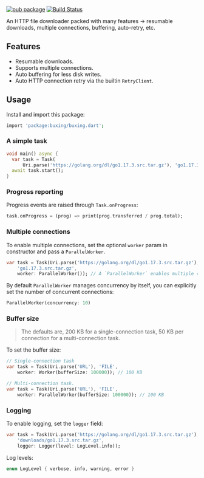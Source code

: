[![pub package](https://img.shields.io/pub/v/buxing.svg)](https://pub.dev/packages/buxing)
[![Build Status](https://github.com/mgenware/buxing/workflows/Build/badge.svg)](https://github.com/mgenware/buxing/actions)

An HTTP file downloader packed with many features -> resumable downloads, multiple connections, buffering, auto-retry, etc.

## Features

- Resumable downloads.
- Supports multiple connections.
- Auto buffering for less disk writes.
- Auto HTTP connection retry via the builtin `RetryClient`.

## Usage

Install and import this package:

```sh
import 'package:buxing/buxing.dart';
```

### A simple task

```dart
void main() async {
  var task = Task(
      Uri.parse('https://golang.org/dl/go1.17.3.src.tar.gz'), 'go1.17.3.src.tar.gz');
  await task.start();
}
```

### Progress reporting

Progress events are raised through `Task.onProgress`:

```dart
task.onProgress = (prog) => print(prog.transferred / prog.total);
```

### Multiple connections

To enable multiple connections, set the optional `worker` param in constructor and pass a `ParallelWorker`.

```dart
var task = Task(Uri.parse('https://golang.org/dl/go1.17.3.src.tar.gz'),
    'go1.17.3.src.tar.gz',
    worker: ParallelWorker()); // A `ParallelWorker` enables multiple connections.
```

By default `ParallelWorker` manages concurrency by itself, you can explicitly set the number of concurrent connections:

```dart
ParallelWorker(concurrency: 10)
```

### Buffer size

> The defaults are, 200 KB for a single-connection task, 50 KB per connection for a multi-connection task.

To set the buffer size:

```dart
// Single-connection task
var task = Task(Uri.parse('URL'), 'FILE',
    worker: Worker(bufferSize: 100000)); // 100 KB

// Multi-connection task.
var task = Task(Uri.parse('URL'), 'FILE',
    worker: ParallelWorker(bufferSize: 100000)); // 100 KB
```

### Logging

To enable logging, set the `logger` field:

```dart
var task = Task(Uri.parse('https://golang.org/dl/go1.17.3.src.tar.gz'),
    'downloads/go1.17.3.src.tar.gz',
    logger: Logger(level: LogLevel.info));
```

Log levels:

```dart
enum LogLevel { verbose, info, warning, error }
```

